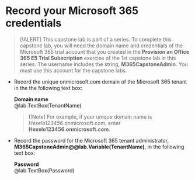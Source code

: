# Record your Microsoft 365 credentials

>[!ALERT] This capstone lab is part of a series. To complete this capstone lab, you will need the domain name and credentials of the Microsoft 365 trial account that you created in the **Provision an Office 365 E5 Trial Subscription** exercise of the 1st capstone lab in this series. The username includes the string, **M365CapstoneAdmin**. You must use this
account for the capstone labs. 

- Record the unique onmicrosoft.com domain of the Microsoft 365 tenant in the the following text box: 

    **Domain name**     
    @lab.TextBox(TenantName)

    >[!Note] For example, if your unique domain name is *Hexelo123456*.onmicrosoft.com, enter **Hexelo123456.onmicrosoft.com**.

- Record the password for the Microsoft 365 tenant administrator, **M365CapstoneAdmin@@lab.Variable(TenantName)**, in the following text box:

    **Password**       
    @lab.TextBox(Password)
